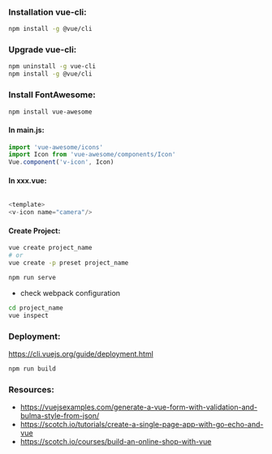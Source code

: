 ### Installation vue-cli:
```bash
npm install -g @vue/cli
```

### Upgrade vue-cli:
```bash
npm uninstall -g vue-cli
npm install -g @vue/cli
```
### Install FontAwesome:
```bash
npm install vue-awesome
```
#### In main.js:
```js
import 'vue-awesome/icons'
import Icon from 'vue-awesome/components/Icon'
Vue.component('v-icon', Icon)
```

#### In xxx.vue:
```js

<template>
<v-icon name="camera"/>
```

#### Create Project:
```bash
vue create project_name
# or
vue create -p preset project_name

npm run serve
```

* check webpack configuration
```bash
cd project_name
vue inspect
```

### Deployment:
https://cli.vuejs.org/guide/deployment.html
```bash
npm run build
```

### Resources:
* https://vuejsexamples.com/generate-a-vue-form-with-validation-and-bulma-style-from-json/
* https://scotch.io/tutorials/create-a-single-page-app-with-go-echo-and-vue
* https://scotch.io/courses/build-an-online-shop-with-vue
